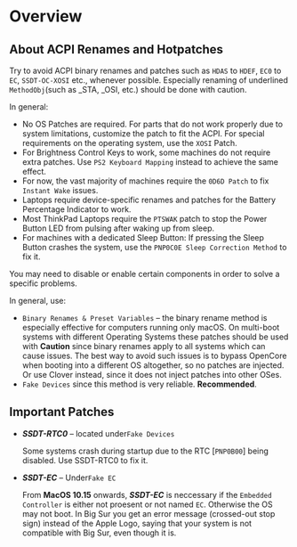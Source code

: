 # Overview

## About ACPI Renames and Hotpatches

Try to avoid ACPI binary renames and patches such as `HDAS` to `HDEF`, `EC0` to `EC`, `SSDT-OC-XOSI` etc., whenever possible. Especially renaming of underlined `MethodObj`(such as _STA, _OSI, etc.) should be done with caution. 

In general: 

- No OS Patches are required. For parts that do not work properly due to system limitations, customize the patch to fit the ACPI. For special requirements on the operating system, use the `XOSI` Patch.
- For Brightness Control Keys to work, some machines do not require extra patches. Use `PS2 Keyboard Mapping` instead to achieve the same effect.
- For now, the vast majority of machines require the `0D6D Patch` to fix `Instant Wake` issues.
- Laptops require device-specific renames and patches for the Battery Percentage Indicator to work.
- Most ThinkPad Laptops require the `PTSWAK` patch to stop the Power Button LED from pulsing after waking up from sleep.
- For machines with a dedicated Sleep Button: If pressing the Sleep Button crashes the system, use the `PNP0C0E Sleep Correction Method` to fix it.

You may need to disable or enable certain components in order to solve a specific problems. 
 
In general, use:

- `Binary Renames & Preset Variables` – the binary rename method is especially effective for computers running only macOS. On multi-boot systems with different Operating Systems  these patches should be used with **Caution** since binary renames apply to all systems which can cause issues. The best way to avoid such issues is to bypass OpenCore when booting into a different OS altogether, so no patches are injected. Or use Clover instead, since it does not inject patches into other OSes.
- `Fake Devices` since this method is very reliable. **Recommended**. 

## Important Patches

- ***SSDT-RTC0*** – located under`Fake Devices`

	Some systems crash during startup due to the RTC [`PNP0B00`]  being disabled. Use SSDT-RTC0 to fix it.
- ***SSDT-EC*** – Under`Fake EC`

  From **MacOS 10.15** onwards, ***SSDT-EC*** is neccessary if the `Embedded Controller` is either not proesent or not named `EC`. Otherwise the OS may not boot. In Big Sur you get an error message (crossed-out stop sign) instead of the Apple Logo, saying that your system is not compatible with Big Sur, even though it is.
